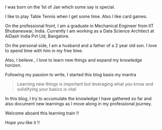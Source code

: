I was born on the 1st of Jan which some say is special.

I like to play Table Tennis when I get some time. Also I like card games.

On the professional front, I am a graduate in Mechanical Engineer from IIT Bhubaneswar, India. 
Currently I am working as a Data Science Architect at AiDash India Pvt Ltd, Bangalore.

On the personal side, I am a husband and a father of a 2 year old son. 
I love to spend time with him in my free time.

Also, I believe , I love to learn new things and expand my knowledge horizon. 

Following my passion to write, I started this blog basis my mantra

> Learning new things is important but leveraging what you know and solidifying your basics is vital

In this blog, I try to accumulate the knowledge I have gathered so far and also document new learnings as I move along in my professional journey.

Welcome aboard this learning train !!

Hope you like it !!

